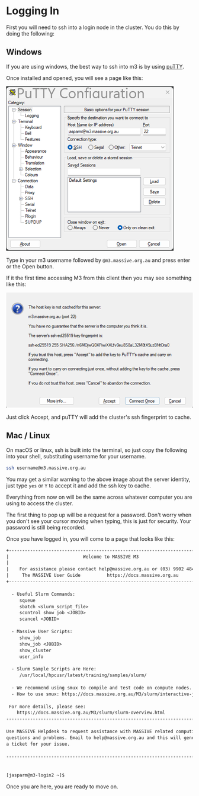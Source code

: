 # Logging In

First you will need to ssh into a login node in the cluster. You do this by doing the following:

## Windows

If you are using windows, the best way to ssh into m3 is by using [puTTY](https://www.chiark.greenend.org.uk/~sgtatham/putty/latest.html).

Once installed and opened, you will see a page like this:

![puTTY config page](putty_start.png)

Type in your m3 username followed by `@m3.massive.org.au` and press enter or the Open button.

If it the first time accessing M3 from this client then you may see something like this: 

![puTTY auth page](putty_key_not_cached.png)

Just click Accept, and puTTY will add the cluster's ssh fingerprint to cache.

## Mac / Linux

On macOS or linux, ssh is built into the terminal, so just copy the following into your shell, substituting username for your username.

```bash
ssh username@m3.massive.org.au
```

You may get a similar warning to the above image about the server identity, just type `yes` or `Y` to accept it and add the ssh key to cache.

Everything from now on will be the same across whatever computer you are using to access the cluster.

The first thing to pop up will be a request for a password. Don't worry when you don't see your cursor moving when typing, this is just for security. Your password is still being recorded.

Once you have logged in, you will come to a page that looks like this:

```txt
+----------------------------------------------------------------------------+
|                            Welcome to MASSIVE M3                           |
|                                                                            |
|    For assistance please contact help@massive.org.au or (03) 9902 4845     |
|     The MASSIVE User Guide          https://docs.massive.org.au            |
+----------------------------------------------------------------------------+

  - Useful Slurm Commands:
     squeue
     sbatch <slurm_script_file>
     scontrol show job <JOBID>
     scancel <JOBID>

  - Massive User Scripts:
     show_job
     show_job <JOBID>
     show_cluster
     user_info

  - Slurm Sample Scripts are Here:
     /usr/local/hpcusr/latest/training/samples/slurm/

  - We recommend using smux to compile and test code on compute nodes.
  - How to use smux: https://docs.massive.org.au/M3/slurm/interactive-jobs.html

 For more details, please see:
    https://docs.massive.org.au/M3/slurm/slurm-overview.html
------------------------------------------------------------------------------

Use MASSIVE Helpdesk to request assistance with MASSIVE related computing
questions and problems. Email to help@massive.org.au and this will generate
a ticket for your issue.

------------------------------------------------------------------------------


[jasparm@m3-login2 ~]$
```

Once you are here, you are ready to move on.
